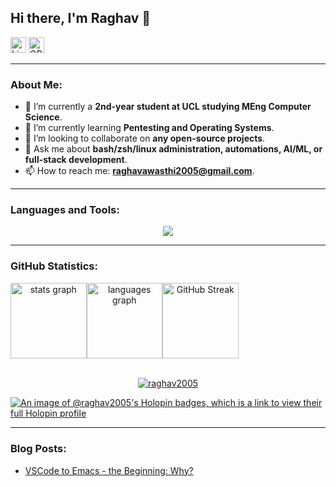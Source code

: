 ## Hi there, I'm Raghav 👋

<div id="badges" style="margin-bottom: 0;">
  <a href="https://www.linkedin.com/in/raghavawasthi2005"><img src="https://img.shields.io/badge/-LinkedIn-0A66C2?style=flat&logo=linkedin&logoColor=white" alt="LinkedIn Badge" height=25px/></a>
  <a href="https://orcid.org/0009-0006-9065-7672"><img src="https://img.shields.io/badge/-ORCID-A6CE39?style=flat&logo=orcid&logoColor=white" alt="ORCiD Badge" height=25px/></a>
  <!-- <a href="https://instagram.com/raghav_a.z/"><img src="https://img.shields.io/badge/-Instagram-E4405F?style=flat&logo=instagram&logoColor=white" alt="Instagram Badge" height=25px /></a> -->
</div>

-----

### About Me:

- 🔭 I’m currently a **2nd-year student at UCL studying MEng Computer Science**.
- 🌱 I’m currently learning **Pentesting and Operating Systems**.
- 👯 I’m looking to collaborate on **any open-source projects**.
- 💬 Ask me about **bash/zsh/linux administration, automations, AI/ML, or full-stack development**.
- 📫 How to reach me: **raghavawasthi2005@gmail.com**.

-----

### Languages and Tools:

<p align="center">
  <a href="https://skillicons.dev">
    <!-- REDUCED VERSION -->
    <img src="https://skillicons.dev/icons?i=apple,arduino,bash,c,cs,cpp,css,docker,dotnet,emacs,express,fastapi,flask,git,go,haskell,html,java,js,kali,latex,linux,md,mysql,nextjs,nodejs,opencv,postgres,py,pytorch,raspberrypi,react,redis,regex,rust,selenium,tensorflow,ts,ubuntu,vim&perline=20" />
    <!-- FULL VERSION -->
    <!-- <img src="https://skillicons.dev/icons?i=anaconda,apple,arduino,bash,bootstrap,c,cs,cpp,css,docker,dotnet,eclipse,emacs,express,fastapi,figma,firebase,flask,git,github,githubactions,go,gradle,haskell,html,java,js,jquery,kali,latex,linux,md,maven,mint,mysql,nextjs,nodejs,npm,opencv,postgres,postman,pycharm,py,pytorch,raspberrypi,react,redis,regex,rust,sqlite,sublime,supabase,sklearn,selenium,tailwind,tensorflow,ts,ubuntu,vercel,vim,vscode,webstorm,windows&perline=20" /> -->
  </a>
</p>

-----

### GitHub Statistics:

<div style="display: flex; align-items: center;" align="center">
  <img src="https://github-readme-stats.vercel.app/api?username=raghav2005&hide_title=false&hide_rank=false&show_icons=true&include_all_commits=true&count_private=true&disable_animations=false&theme=github_dark&locale=en&hide_border=false" height="121.5" alt="stats graph" />
  <img src="https://github-readme-stats.vercel.app/api/top-langs?username=raghav2005&locale=en&hide_title=false&layout=compact&card_width=320&langs_count=5&theme=github_dark&hide_border=false" height="121.5" alt="languages graph" />
  <a href="https://git.io/streak-stats">
    <img src="https://streak-stats.demolab.com/?user=raghav2005&theme=github_dark_blue" alt="GitHub Streak" height="121.5" />
  </a>
</div>

<br />

<p align="center"><a href="https://github.com/ryo-ma/github-profile-trophy"><img src="https://github-profile-trophy.vercel.app/?username=raghav2005&theme=darkhub" alt="raghav2005" /></a></p>

[![An image of @raghav2005's Holopin badges, which is a link to view their full Holopin profile](https://holopin.me/raghav2005)](https://holopin.io/@raghav2005)

-----

### Blog Posts:

- <a href="https://ucldevs.hashnode.dev/vscode-to-emacs-the-beginning-why">VSCode to Emacs - the Beginning: Why?</a>
